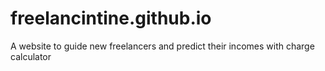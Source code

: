# freelancintine.github.io
A website to guide new freelancers and predict their incomes with charge calculator

